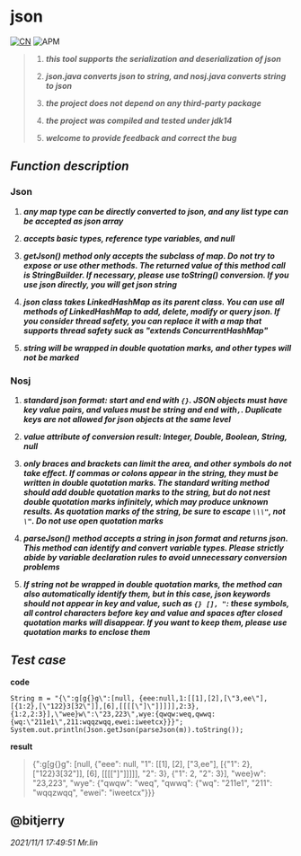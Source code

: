 # json

[![CN](https://img.shields.io/badge/Language-Chinese-red)](https://github.com/bitjerry/json/README.zh-CN.md)
![APM](https://img.shields.io/apm/l/bitjerry)

>1. ***this tool supports the serialization and deserialization of json***
>
>2. ***json.java converts json to string, and nosj.java converts string to json***
>
>3. ***the project does not depend on any third-party package***
>
>4. ***the project was compiled and tested under jdk14***
>
>5. ***welcome to provide feedback and correct the bug***

## _Function description_

### Json

1. ***any map type can be directly converted to json, and any list type can be accepted as json array***

2. ***accepts basic types, reference type variables, and null***

3. ***getJson() method only accepts the subclass of map. Do not try to expose or use other methods. The returned value of this method call is StringBuilder. If necessary, please use toString() conversion. If you use json directly, you will get json string***

4. ***json class takes LinkedHashMap as its parent class. You can use all methods of LinkedHashMap to add, delete, modify or query json. If you  consider thread safety, you can replace it with a map that supports thread safety suck as "extends ConcurrentHashMap"***

5. ***string will be wrapped in double quotation marks, and other types will not be marked***

### Nosj

1. ***standard json format: start and end with `{}`. JSON objects must have key value pairs, and values must be string and end with`,`. Duplicate keys are not allowed for json objects at the same level***

2. ***value attribute of conversion result: Integer, Double, Boolean, String, null***

3. ***only braces and brackets can limit the area, and other symbols do not take effect. If commas or colons appear in the string, they must be written in double quotation marks. The standard writing method should add double quotation marks to the string, but do not nest double quotation marks infinitely, which may produce unknown results. As quotation marks of the string, be sure to escape `\\\"`, not `\"`. Do not use open quotation marks***

4. ***parseJson() method accepts a string in json format and returns json. This method can identify and convert variable types. Please strictly abide by variable declaration rules to avoid unnecessary conversion problems***

5. ***If string not be wrapped in double quotation marks, the method can also automatically identify them, but in this case, json keywords should not appear in key and value, such as `{} [], "`: these symbols, all control characters before key and value and spaces after closed quotation marks will disappear. If you want to keep them, please use quotation marks to enclose them***

## _Test case_
**code**
```
String m = "{\":g[g{}g\":[null, {eee:null,1:[[1],[2],[\"3,ee\"],[{1:2},[\"122}3[32\"]],[6],[[[[\"]\"]]]]],2:3},{1:2,2:3}],\"wee}w\":\"23,223\",wye:{qwqw:weq,qwwq:{wq:\"211e1\",211:wqqzwqq,ewei:iweetcx}}}";
System.out.println(Json.getJson(parseJson(m)).toString());
```
**result**
>{":g[g{}g": [null, {"eee": null, "1": [[1], [2], ["3,ee"], [{"1": 2}, ["122}3[32"]], [6], [[[["]"]]]]], "2": 3}, {"1": 2, "2": 3}], "wee}w": "23,223", "wye": {"qwqw": "weq", "qwwq": {"wq": "211e1", "211": "wqqzwqq", "ewei": "iweetcx"}}}


@bitjerry
----------
*2021/11/1 17:49:51*
*Mr.lin*